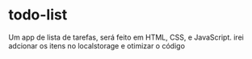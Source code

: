 # todo-list
Um app de lista de tarefas, será feito em HTML, CSS, e JavaScript. irei adcionar os itens no localstorage e otimizar o código 
